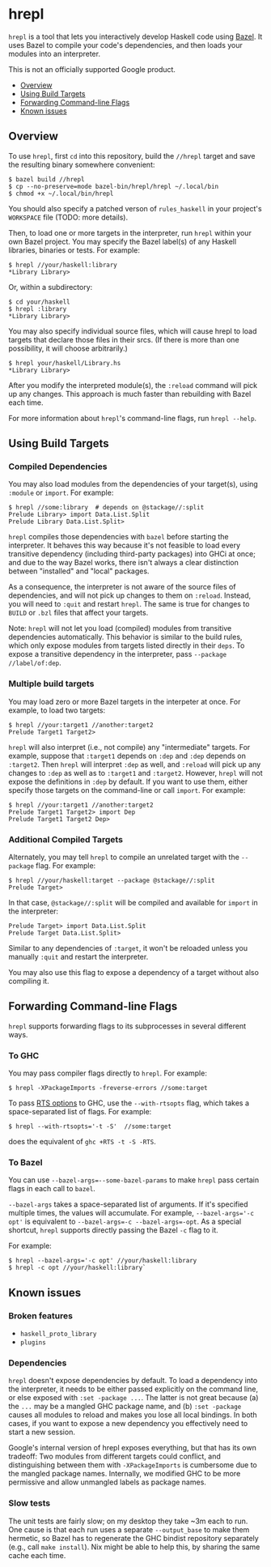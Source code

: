 # hrepl

`hrepl` is a tool that lets you interactively develop Haskell code using
[Bazel](https://haskell.build).  It uses Bazel to compile your code's
dependencies, and then loads your modules into an interpreter.

This is not an officially supported Google product.

- [Overview](#overview)
- [Using Build Targets](#using-build-targets)
- [Forwarding Command-line Flags](#forwarding-command-line-flags)
- [Known issues](#known-issues)

## Overview

To use `hrepl`, first `cd` into this repository, build the `//hrepl` target and
save the resulting binary somewhere convenient:

```shell
$ bazel build //hrepl
$ cp --no-preserve=mode bazel-bin/hrepl/hrepl ~/.local/bin
$ chmod +x ~/.local/bin/hrepl
```

You should also specify a patched verson of `rules_haskell` in your project's
`WORKSPACE` file (TODO: more details).

Then, to load one or more targets in the interpreter, run `hrepl` within
your own Bazel project.  You may specify the Bazel label(s) of any Haskell libraries,
binaries or tests. For example:

```shell
$ hrepl //your/haskell:library
*Library Library>
```

Or, within a subdirectory:

```shell
$ cd your/haskell
$ hrepl :library
*Library Library>
```

You may also specify individual source files, which will cause hrepl to load
targets that declare those files in their srcs. (If there is more than one
possibility, it will choose arbitrarily.)

```shell
$ hrepl your/haskell/Library.hs
*Library Library>
```

After you modify the interpreted module(s), the `:reload` command will pick up
any changes. This approach is much faster than rebuilding with Bazel each time.

For more information about `hrepl`'s command-line flags, run `hrepl --help`.

## Using Build Targets

### Compiled Dependencies

You may also load modules from the dependencies of your target(s), using
`:module` or `import`. For example:

```shell
$ hrepl //some:library  # depends on @stackage//:split
Prelude Library> import Data.List.Split
Prelude Library Data.List.Split>
```

`hrepl` compiles those dependencies with `bazel` before starting the
interpreter. It behaves this way because it's not feasible to load every
transitive dependency (including third-party packages) into GHCi at once; and
due to the way Bazel works, there isn't always a clear distinction between
"installed" and "local" packages.

As a consequence, the interpreter is not aware of the source files of
dependencies, and will not pick up changes to them on `:reload`. Instead, you
will need to `:quit` and restart `hrepl`. The same is true for changes to
`BUILD` or `.bzl` files that affect your targets.

Note: `hrepl` will not let you load (compiled) modules from transitive dependencies
automatically. This behavior is similar to the build rules, which only expose
modules from targets listed directly in their `deps`.  To expose a transitive
dependency in the interpreter, pass `--package //label/of:dep`.

### Multiple build targets

You may load zero or more Bazel targets in the interpeter at once. For example,
to load two targets:

```shell
$ hrepl //your:target1 //another:target2
Prelude Target1 Target2>
```

`hrepl` will also interpret (i.e., not compile) any "intermediate" targets. For
example, suppose that `:target1` depends on `:dep` and `:dep` depends on
`:target2`. Then `hrepl` will interpret `:dep` as well, and `:reload` will pick
up any changes to `:dep` as well as to `:target1` and `:target2`. However,
`hrepl` will not expose the definitions in `:dep` by default. If you want to use
them, either specify those targets on the command-line or call `import`. For
example:

```shell
$ hrepl //your:target1 //another:target2
Prelude Target1 Target2> import Dep
Prelude Target1 Target2 Dep>
```

### Additional Compiled Targets

Alternately, you may tell `hrepl` to compile an unrelated target with the
`--package` flag. For example:

```shell
$ hrepl //your/haskell:target --package @stackage//:split
Prelude Target>
```

In that case, `@stackage//:split` will be compiled and available for
`import` in the interpreter:

```shell
Prelude Target> import Data.List.Split
Prelude Target Data.List.Split>
```

Similar to any dependencies of `:target`, it won't be reloaded unless you
manually `:quit` and restart the interpreter.

You may also use this flag to expose a dependency of a target without also compiling it.

## Forwarding Command-line Flags

`hrepl` supports forwarding flags to its subprocesses in several different ways.

### To GHC

You may pass compiler flags directly to `hrepl`. For example:

```
$ hrepl -XPackageImports -freverse-errors //some:target
```

To pass [RTS options] to GHC, use the `--with-rtsopts` flag, which takes a
space-separated list of flags. For example:

```shell
$ hrepl --with-rtsopts='-t -S'  //some:target
```

does the equivalent of `ghc +RTS -t -S -RTS`.

[RTS options]: https://downloads.haskell.org/~ghc/latest/docs/html/users_guide/runtime_control.html#setting-rts-options-on-the-command-line

### To Bazel

You can use `--bazel-args=--some-bazel-params` to make `hrepl` pass certain
flags in each call to `bazel`.

`--bazel-args` takes a space-separated list of arguments. If it's specified
multiple times, the values will accumulate. For example, `--bazel-args='-c opt'`
is equivalent to `--bazel-args=-c --bazel-args=-opt`. As a special shortcut,
`hrepl` supports directly passing the Bazel `-c` flag to it.

For example:

```shell
$ hrepl --bazel-args='-c opt' //your/haskell:library
$ hrepl -c opt //your/haskell:library`
```

## Known issues

### Broken features
- `haskell_proto_library`
- `plugins`

### Dependencies

`hrepl` doesn't expose dependencies by default.  To load a dependency into the
interpreter, it needs to be either passed explicitly on the command line, or else
exposed with `:set -package ...`.  The latter is not great because (a) the
`...` may be a mangled GHC package name, and (b) `:set -package` causes all modules
to reload and makes you lose all local bindings.  In both cases, if you want to expose
a new dependency you effectively need to start a new session.

Google's internal version of hrepl exposes everything, but that has its own tradeoff: Two
modules from different targets could conflict, and distinguishing between them with
`-XPackageImports` is cumbersome due to the mangled package names.  Internally, we
modified GHC to be more permissive and allow unmangled labels as package names.

### Slow tests

The unit tests are fairly slow; on my desktop they take ~3m each to run.  One cause is that
each run uses a separate `--output_base` to make them hermetic, so Bazel
has to regenerate the GHC bindist repository separately (e.g., call `make install`).
Nix might be able to help this, by sharing the same cache each time.
